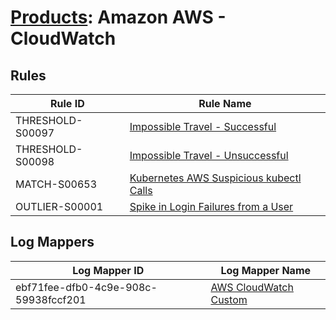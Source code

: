 # [Products](README.md): Amazon AWS - CloudWatch

## Rules

|Rule ID|Rule Name|
|----|----|
|THRESHOLD-S00097|[Impossible Travel - Successful](../rules/THRESHOLD-S00097.md)|
|THRESHOLD-S00098|[Impossible Travel - Unsuccessful](../rules/THRESHOLD-S00098.md)|
|MATCH-S00653|[Kubernetes AWS Suspicious kubectl Calls](../rules/MATCH-S00653.md)|
|OUTLIER-S00001|[Spike in Login Failures from a User](../rules/OUTLIER-S00001.md)|


## Log Mappers

|Log Mapper ID|Log Mapper Name|
|----|----|
|ebf71fee-dfb0-4c9e-908c-59938fccf201|[AWS CloudWatch Custom](../mappings/ebf71fee-dfb0-4c9e-908c-59938fccf201.md)|


